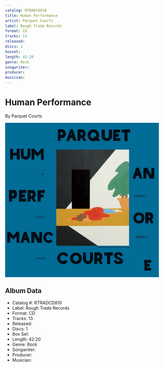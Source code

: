 ```yaml
---
catalog: RTRADCD810
title: Human Performance
artist: Parquet Courts
label: Rough Trade Records
format: CD
tracks: 13
released: 
discs: 1
boxset: 
length: 42:20
genre: Rock
songwriter: 
producer: 
musician: 
---
```


# Human Performance

By Parquet Courts

![](../../assets/cdcovers/Parquet_Courts-Human_Performance.png)

## Album Data

- Catalog #: RTRADCD810
- Label: Rough Trade Records
- Format: CD
- Tracks: 13
- Released: 
- Discs: 1
- Box Set: 
- Length: 42:20
- Genre: Rock
- Songwriter: 
- Producer: 
- Musician: 


